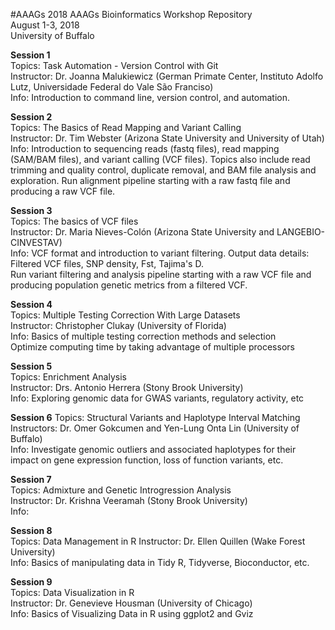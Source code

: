 #AAAGs
2018 AAAGs Bioinformatics Workshop Repository  
August 1-3, 2018  
University of Buffalo

**Session 1**  
Topics: Task Automation - Version Control with Git  
Instructor: Dr. Joanna Malukiewicz (German Primate Center, Instituto Adolfo Lutz, Universidade Federal do Vale São Franciso)  
Info: Introduction to command line, version control, and automation. 

**Session 2**  
Topics: The Basics of Read Mapping and Variant Calling  
Instructor: Dr. Tim Webster (Arizona State University and University of Utah)  
Info: Introduction to sequencing reads (fastq files), read mapping (SAM/BAM files), and variant calling (VCF files). 
Topics also include read trimming and quality control, duplicate removal, and BAM file analysis and exploration. Run alignment pipeline starting with a raw fastq file and producing a raw VCF file.  

**Session 3**  
Topics: The basics of VCF files  
Instructor: Dr. Maria Nieves-Colón (Arizona State University and LANGEBIO-CINVESTAV)  
Info: VCF format and introduction to variant filtering.
Output data details: Filtered VCF files, SNP density, Fst, Tajima's D.  
Run variant filtering and analysis pipeline starting with a raw VCF file and producing population genetic metrics from a filtered VCF.

**Session 4**  
Topics: Multiple Testing Correction With Large Datasets  
Instructor: Christopher Clukay (University of Florida)  
Info: Basics of multiple testing correction methods and selection  
Optimize computing time by taking advantage of multiple processors

**Session 5**  
Topics: Enrichment Analysis  
Instructor: Drs. Antonio Herrera  (Stony Brook University)  
Info: Exploring genomic data for GWAS variants, regulatory activity, etc  

**Session 6**
Topics: Structural Variants and Haplotype Interval Matching  
Instructors: Dr. Omer Gokcumen and Yen-Lung Onta Lin (University of Buffalo)  
Info: Investigate genomic outliers and associated haplotypes for their impact on gene expression function, loss of function variants, etc.  

**Session 7**  
Topics: Admixture and Genetic Introgression Analysis  
Instructor: Dr. Krishna Veeramah  (Stony Brook University)  
Info:

**Session 8**  
Topics:  Data Management in R 
Instructor: Dr. Ellen Quillen (Wake Forest University)  
Info: Basics of manipulating data in Tidy R, Tidyverse, Bioconductor, etc.  

**Session 9**  
Topics:  Data Visualization in R   
Instructor: Dr. Genevieve Housman (University of Chicago)  
Info: Basics of Visualizing Data in R using ggplot2 and Gviz 


   


